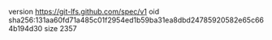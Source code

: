 version https://git-lfs.github.com/spec/v1
oid sha256:131aa60fd71a485c01f2954ed1b59ba31ea8dbd24785920582e65c664b194d30
size 2357
